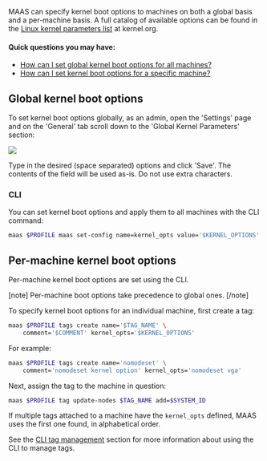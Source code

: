 <!-- deb-2-7-cli
||2.7|2.8|2.9|
|-----:|:-----:|:-----:|:-----:|
|Snap|[CLI](kernel-boot-options-snap-2-7-cli/2778) ~ [UI](kernel-boot-options-snap-2-7-ui/2779)|[CLI](kernel-boot-options-snap-2-8-cli/2780) ~ [UI](kernel-boot-options-snap-2-8-ui/2781)|[CLI](kernel-boot-options-snap-2-9-cli/2782) ~ [UI](kernel-boot-options-snap-2-9-ui/2783)|
|Packages|**CLI** ~ [UI](kernel-boot-options-deb-2-7-ui/2785)|[CLI](kernel-boot-options-deb-2-8-cli/2786) ~ [UI](kernel-boot-options-deb-2-8-ui/2787)|[CLI](kernel-boot-options-deb-2-9-cli/2788) ~ [UI](kernel-boot-options-deb-2-9-ui/2789)|
 deb-2-7-cli -->

<!-- deb-2-7-ui
||2.7|2.8|2.9|
|-----:|:-----:|:-----:|:-----:|
|Snap|[CLI](kernel-boot-options-snap-2-7-cli/2778) ~ [UI](kernel-boot-options-snap-2-7-ui/2779)|[CLI](kernel-boot-options-snap-2-8-cli/2780) ~ [UI](kernel-boot-options-snap-2-8-ui/2781)|[CLI](kernel-boot-options-snap-2-9-cli/2782) ~ [UI](kernel-boot-options-snap-2-9-ui/2783)|
|Packages|[CLI](kernel-boot-options-deb-2-7-cli/2784) ~ |**UI**|[CLI](kernel-boot-options-deb-2-8-cli/2786) ~ [UI](kernel-boot-options-deb-2-8-ui/2787)|[CLI](kernel-boot-options-deb-2-9-cli/2788) ~ [UI](kernel-boot-options-deb-2-9-ui/2789)|
 deb-2-7-ui -->

<!-- deb-2-8-cli
||2.7|2.8|2.9|
|-----:|:-----:|:-----:|:-----:|
|Snap|[CLI](kernel-boot-options-snap-2-7-cli/2778) ~ [UI](kernel-boot-options-snap-2-7-ui/2779)|[CLI](kernel-boot-options-snap-2-8-cli/2780) ~ [UI](kernel-boot-options-snap-2-8-ui/2781)|[CLI](kernel-boot-options-snap-2-9-cli/2782) ~ [UI](kernel-boot-options-snap-2-9-ui/2783)|
|Packages|[CLI](kernel-boot-options-deb-2-7-cli/2784) ~ [UI](kernel-boot-options-deb-2-7-ui/2785)||**CLI** ~ [UI](kernel-boot-options-deb-2-8-ui/2787)|[CLI](kernel-boot-options-deb-2-9-cli/2788) ~ [UI](kernel-boot-options-deb-2-9-ui/2789)|
 deb-2-8-cli -->

<!-- deb-2-8-ui
||2.7|2.8|2.9|
|-----:|:-----:|:-----:|:-----:|
|Snap|[CLI](kernel-boot-options-snap-2-7-cli/2778) ~ [UI](kernel-boot-options-snap-2-7-ui/2779)|[CLI](kernel-boot-options-snap-2-8-cli/2780) ~ [UI](kernel-boot-options-snap-2-8-ui/2781)|[CLI](kernel-boot-options-snap-2-9-cli/2782) ~ [UI](kernel-boot-options-snap-2-9-ui/2783)|
|Packages|[CLI](kernel-boot-options-deb-2-7-cli/2784) ~ [UI](kernel-boot-options-deb-2-7-ui/2785)|[CLI](kernel-boot-options-deb-2-8-cli/2786) ~ |**UI**|[CLI](kernel-boot-options-deb-2-9-cli/2788) ~ [UI](kernel-boot-options-deb-2-9-ui/2789)|
 deb-2-8-ui -->

<!-- deb-2-9-cli
||2.7|2.8|2.9|
|-----:|:-----:|:-----:|:-----:|
|Snap|[CLI](kernel-boot-options-snap-2-7-cli/2778) ~ [UI](kernel-boot-options-snap-2-7-ui/2779)|[CLI](kernel-boot-options-snap-2-8-cli/2780) ~ [UI](kernel-boot-options-snap-2-8-ui/2781)|[CLI](kernel-boot-options-snap-2-9-cli/2782) ~ [UI](kernel-boot-options-snap-2-9-ui/2783)|
|Packages|[CLI](kernel-boot-options-deb-2-7-cli/2784) ~ [UI](kernel-boot-options-deb-2-7-ui/2785)|[CLI](kernel-boot-options-deb-2-8-cli/2786) ~ [UI](kernel-boot-options-deb-2-8-ui/2787)||**CLI** ~ [UI](kernel-boot-options-deb-2-9-ui/2789)|
 deb-2-9-cli -->

<!-- deb-2-9-ui
||2.7|2.8|2.9|
|-----:|:-----:|:-----:|:-----:|
|Snap|[CLI](kernel-boot-options-snap-2-7-cli/2778) ~ [UI](kernel-boot-options-snap-2-7-ui/2779)|[CLI](kernel-boot-options-snap-2-8-cli/2780) ~ [UI](kernel-boot-options-snap-2-8-ui/2781)|[CLI](kernel-boot-options-snap-2-9-cli/2782) ~ [UI](kernel-boot-options-snap-2-9-ui/2783)|
|Packages|[CLI](kernel-boot-options-deb-2-7-cli/2784) ~ [UI](kernel-boot-options-deb-2-7-ui/2785)|[CLI](kernel-boot-options-deb-2-8-cli/2786) ~ [UI](kernel-boot-options-deb-2-8-ui/2787)|[CLI](kernel-boot-options-deb-2-9-cli/2788) ~ |**UI**|
 deb-2-9-ui -->

<!-- snap-2-7-cli
||2.7|2.8|2.9|
|-----:|:-----:|:-----:|:-----:|
|Snap|**CLI** ~ [UI](kernel-boot-options-snap-2-7-ui/2779)|[CLI](kernel-boot-options-snap-2-8-cli/2780) ~ [UI](kernel-boot-options-snap-2-8-ui/2781)|[CLI](kernel-boot-options-snap-2-9-cli/2782) ~ [UI](kernel-boot-options-snap-2-9-ui/2783)|
|Packages|[CLI](kernel-boot-options-deb-2-7-cli/2784) ~ [UI](kernel-boot-options-deb-2-7-ui/2785)|[CLI](kernel-boot-options-deb-2-8-cli/2786) ~ [UI](kernel-boot-options-deb-2-8-ui/2787)|[CLI](kernel-boot-options-deb-2-9-cli/2788) ~ [UI](kernel-boot-options-deb-2-9-ui/2789)|
 snap-2-7-cli -->

<!-- snap-2-7-ui
||2.7|2.8|2.9|
|-----:|:-----:|:-----:|:-----:|
|Snap|[CLI](kernel-boot-options-snap-2-7-cli/2778) ~ |**UI**|[CLI](kernel-boot-options-snap-2-8-cli/2780) ~ [UI](kernel-boot-options-snap-2-8-ui/2781)|[CLI](kernel-boot-options-snap-2-9-cli/2782) ~ [UI](kernel-boot-options-snap-2-9-ui/2783)|
|Packages|[CLI](kernel-boot-options-deb-2-7-cli/2784) ~ [UI](kernel-boot-options-deb-2-7-ui/2785)|[CLI](kernel-boot-options-deb-2-8-cli/2786) ~ [UI](kernel-boot-options-deb-2-8-ui/2787)|[CLI](kernel-boot-options-deb-2-9-cli/2788) ~ [UI](kernel-boot-options-deb-2-9-ui/2789)|
 snap-2-7-ui -->

<!-- snap-2-8-cli
||2.7|2.8|2.9|
|-----:|:-----:|:-----:|:-----:|
|Snap|[CLI](kernel-boot-options-snap-2-7-cli/2778) ~ [UI](kernel-boot-options-snap-2-7-ui/2779)||**CLI** ~ [UI](kernel-boot-options-snap-2-8-ui/2781)|[CLI](kernel-boot-options-snap-2-9-cli/2782) ~ [UI](kernel-boot-options-snap-2-9-ui/2783)|
|Packages|[CLI](kernel-boot-options-deb-2-7-cli/2784) ~ [UI](kernel-boot-options-deb-2-7-ui/2785)|[CLI](kernel-boot-options-deb-2-8-cli/2786) ~ [UI](kernel-boot-options-deb-2-8-ui/2787)|[CLI](kernel-boot-options-deb-2-9-cli/2788) ~ [UI](kernel-boot-options-deb-2-9-ui/2789)|
 snap-2-8-cli -->

<!-- snap-2-8-ui
||2.7|2.8|2.9|
|-----:|:-----:|:-----:|:-----:|
|Snap|[CLI](kernel-boot-options-snap-2-7-cli/2778) ~ [UI](kernel-boot-options-snap-2-7-ui/2779)|[CLI](kernel-boot-options-snap-2-8-cli/2780) ~ |**UI**|[CLI](kernel-boot-options-snap-2-9-cli/2782) ~ [UI](kernel-boot-options-snap-2-9-ui/2783)|
|Packages|[CLI](kernel-boot-options-deb-2-7-cli/2784) ~ [UI](kernel-boot-options-deb-2-7-ui/2785)|[CLI](kernel-boot-options-deb-2-8-cli/2786) ~ [UI](kernel-boot-options-deb-2-8-ui/2787)|[CLI](kernel-boot-options-deb-2-9-cli/2788) ~ [UI](kernel-boot-options-deb-2-9-ui/2789)|
 snap-2-8-ui -->

<!-- snap-2-9-cli
||2.7|2.8|2.9|
|-----:|:-----:|:-----:|:-----:|
|Snap|[CLI](kernel-boot-options-snap-2-7-cli/2778) ~ [UI](kernel-boot-options-snap-2-7-ui/2779)|[CLI](kernel-boot-options-snap-2-8-cli/2780) ~ [UI](kernel-boot-options-snap-2-8-ui/2781)||**CLI** ~ [UI](kernel-boot-options-snap-2-9-ui/2783)|
|Packages|[CLI](kernel-boot-options-deb-2-7-cli/2784) ~ [UI](kernel-boot-options-deb-2-7-ui/2785)|[CLI](kernel-boot-options-deb-2-8-cli/2786) ~ [UI](kernel-boot-options-deb-2-8-ui/2787)|[CLI](kernel-boot-options-deb-2-9-cli/2788) ~ [UI](kernel-boot-options-deb-2-9-ui/2789)|
 snap-2-9-cli -->

<!-- snap-2-9-ui
||2.7|2.8|2.9|
|-----:|:-----:|:-----:|:-----:|
|Snap|[CLI](kernel-boot-options-snap-2-7-cli/2778) ~ [UI](kernel-boot-options-snap-2-7-ui/2779)|[CLI](kernel-boot-options-snap-2-8-cli/2780) ~ [UI](kernel-boot-options-snap-2-8-ui/2781)|[CLI](kernel-boot-options-snap-2-9-cli/2782) ~ |**UI**|
|Packages|[CLI](kernel-boot-options-deb-2-7-cli/2784) ~ [UI](kernel-boot-options-deb-2-7-ui/2785)|[CLI](kernel-boot-options-deb-2-8-cli/2786) ~ [UI](kernel-boot-options-deb-2-8-ui/2787)|[CLI](kernel-boot-options-deb-2-9-cli/2788) ~ [UI](kernel-boot-options-deb-2-9-ui/2789)|
 snap-2-9-ui -->

MAAS can specify kernel boot options to machines on both a global basis and a per-machine basis. A full catalog of available options can be found in the [Linux kernel parameters list](https://www.kernel.org/doc/html/latest/admin-guide/kernel-parameters.html) at kernel.org.

#### Quick questions you may have:

* [How can I set global kernel boot options for all machines?](/t/kernel-boot-options/827#heading--global-kernel-boot-options)
* [How can I set kernel boot options for a specific machine?](/t/kernel-boot-options/827#heading--per-node-kernel-boot-options)

<h2 id="heading--global-kernel-boot-options">Global kernel boot options</h2>

To set kernel boot options globally, as an admin, open the 'Settings' page and on the 'General' tab scroll down to the 'Global Kernel Parameters' section:

<a href="https://assets.ubuntu.com/v1/8b793b6d-nodes-kernel-options__2.2_global.png" target = "_blank"><img src="https://assets.ubuntu.com/v1/8b793b6d-nodes-kernel-options__2.2_global.png"></a>

Type in the desired (space separated) options and click 'Save'. The contents of the field will be used as-is. Do not use extra characters.

<h3 id="heading--cli">CLI</h3>

You can set kernel boot options and apply them to all machines with the CLI command:

``` bash
maas $PROFILE maas set-config name=kernel_opts value='$KERNEL_OPTIONS'
```

<h2 id="heading--per-node-kernel-boot-options">Per-machine kernel boot options</h2>

Per-machine kernel boot options are set using the CLI.

[note]
Per-machine boot options take precedence to global ones.
[/note]

To specify kernel boot options for an individual machine, first create a tag:

``` bash
maas $PROFILE tags create name='$TAG_NAME' \
    comment='$COMMENT' kernel_opts='$KERNEL_OPTIONS'
```

For example:

``` bash
maas $PROFILE tags create name='nomodeset' \
    comment='nomodeset kernel option' kernel_opts='nomodeset vga'
```

Next, assign the tag to the machine in question:

``` bash
maas $PROFILE tag update-nodes $TAG_NAME add=$SYSTEM_ID
```

If multiple tags attached to a machine have the `kernel_opts` defined, MAAS uses the first one found, in alphabetical order.

See the [CLI tag management](/t/cli-tag-management/801) section for more information about using the CLI to manage tags.

<!-- LINKS -->